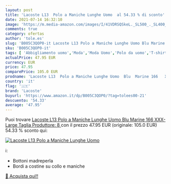 ```yaml
---
layout: post
title: 'Lacoste L13  Polo a Maniche Lunghe Uomo  al 54.33 % di sconto'
date: 2021-07-14 16:32:10
image: 'https://m.media-amazon.com/images/I/41VDRSQSkeL._SL500_._SL400_.jpg'
comments: true
category: ofertas
author: 'tole.es'
slug: 'B005C3QOP0-it Lacoste L13 Polo a Maniche Lunghe Uomo Blu Marine 166 XXX-...'
sku: 'B005C3QOP0-it'
tags: [ 'Abbigliamento uomo','Moda','Moda Uomo','Polo da uomo','T-shirt, polo e camicie da uomo','lacoste', ]
actualPrice: 47.95 EUR
currency: EUR
price: 47.95
comparePrice: 105.0 EUR
prodname: 'Lacoste L13  Polo a Maniche Lunghe Uomo  Blu  Marine 166   XXX-Large  Taglia Produttore: 8 '
country: 'it'
flag: '🇮🇹'
brand: 'Lacoste'
buyurl: 'https://www.amazon.it/dp/B005C3QOP0/?tag=tolees00-21'
descuento: '54.33'
average: '47.95'
---
```


Puoi trovare [Lacoste L13  Polo a Maniche Lunghe Uomo  Blu  Marine 166   XXX-Large  Taglia Produttore: 8 ](https://www.amazon.it/dp/B005C3QOP0/?tag=tolees00-21) con il prezzo 47.95 EUR (originale: 105.0 EUR) 54.33 % sconto qui:

[![Lacoste L13  Polo a Maniche Lunghe Uomo ](https://m.media-amazon.com/images/I/41VDRSQSkeL._SL500_._SL400_.jpg)](https://www.amazon.it/dp/B005C3QOP0/?tag=tolees00-21)

ℹ️:

- Bottoni madreperla
- Bordi a costine su collo e maniche

[🛒 Acquista qui!!](https://www.amazon.it/dp/B005C3QOP0/?tag=tolees00-21)
